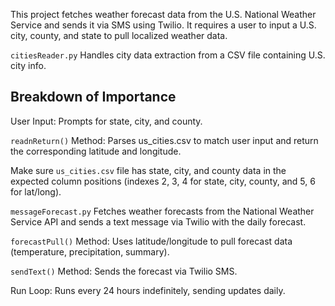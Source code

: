 This project fetches weather forecast data from the U.S. National Weather Service and sends it via SMS using Twilio. It requires a user to input a U.S. city, county, and state to pull localized weather data.

`citiesReader.py` Handles city data extraction from a CSV file containing U.S. city info.

## Breakdown of Importance
User Input: Prompts for state, city, and county.

`readnReturn()` Method: Parses us_cities.csv to match user input and return the corresponding latitude and longitude.

Make sure `us_cities.csv` file has state, city, and county data in the expected column positions (indexes 2, 3, 4 for state, city, county, and 5, 6 for lat/long).

`messageForecast.py` Fetches weather forecasts from the National Weather Service API and sends a text message via Twilio with the daily forecast.

`forecastPull()` Method: Uses latitude/longitude to pull forecast data (temperature, precipitation, summary).
  
`sendText()` Method: Sends the forecast via Twilio SMS.
  
Run Loop: Runs every 24 hours indefinitely, sending updates daily.
